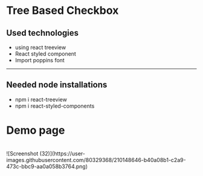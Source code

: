 <h1>Tree Based Checkbox</h1>
<h2>Used technologies</h2>
<ul>
<li>using react treeview</li>
<li>React styled component</li>
<li>Import poppins font</li>
</ul>
<hr/>
<h2>Needed node installations</h2>
<ul>
<li>npm i react-treeview</li>
<li>npm i react-styled-components</li>
</ul>
<h1>Demo page</h1>
<br/>
![Screenshot (32)](https://user-images.githubusercontent.com/80329368/210148646-b40a08b1-c2a9-473c-bbc9-aa0a058b3764.png)
